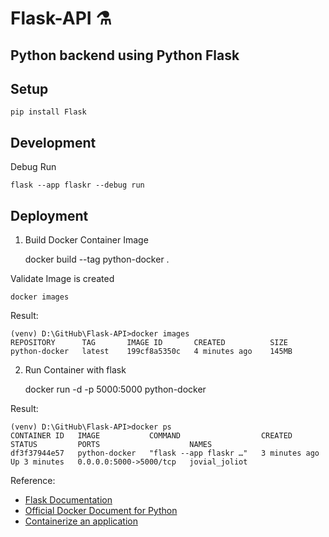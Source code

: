 # Flask-API  ⚗️
## Python backend using Python Flask

## Setup


    pip install Flask

## Development   

Debug Run

    flask --app flaskr --debug run

## Deployment

1. Build Docker Container Image 

    
    docker build --tag python-docker .

Validate Image is created

    docker images

Result:

    (venv) D:\GitHub\Flask-API>docker images
    REPOSITORY      TAG       IMAGE ID       CREATED          SIZE
    python-docker   latest    199cf8a5350c   4 minutes ago    145MB


2. Run Container with flask
    

    docker run -d -p 5000:5000 python-docker

Result:
    
    (venv) D:\GitHub\Flask-API>docker ps
    CONTAINER ID   IMAGE           COMMAND                  CREATED         STATUS         PORTS                    NAMES
    df3f37944e57   python-docker   "flask --app flaskr …"   3 minutes ago   Up 3 minutes   0.0.0.0:5000->5000/tcp   jovial_joliot


Reference:
- [Flask Documentation](https://flask.palletsprojects.com/en/2.2.x/)
- [Official Docker Document for Python](https://docs.docker.com/language/python/)
- [Containerize an application](https://docs.docker.com/get-started/02_our_app/)
